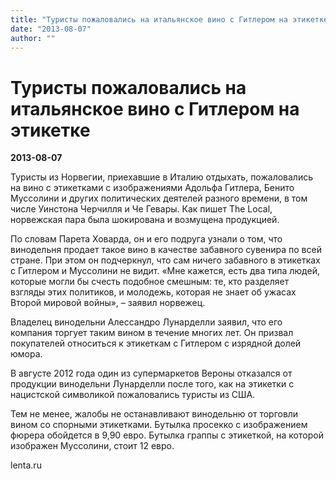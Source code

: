 ```yaml
---
title: "Туристы пожаловались на итальянское вино с Гитлером на этикетке"
date: "2013-08-07"
author: ""
---
```


# Туристы пожаловались на итальянское вино с Гитлером на этикетке

**2013-08-07** 

Туристы из Норвегии, приехавшие в Италию отдыхать, пожаловались на  вино с этикетками с изображениями Адольфа Гитлера, Бенито Муссолини и  других политических деятелей разного времени, в том числе Уинстона  Черчилля и Че Гевары. Как пишет The Local, норвежская пара была  шокирована и возмущена продукцией.

По словам Парета Ховарда, он и его подруга узнали о том, что  винодельня продает такое вино в качестве забавного сувенира по всей  стране. При этом он подчеркнул, что сам ничего забавного в этикетках с  Гитлером и Муссолини не видит. «Мне кажется, есть два типа людей,  которые могли бы счесть подобное смешным: те, кто разделяет взгляды этих  политиков, и молодежь, которая не знает об ужасах Второй мировой  войны», – заявил норвежец.

Владелец винодельни Алессандро Лунарделли заявил, что его компания  торгует таким вином в течение многих лет. Он призвал покупателей  относиться к этикеткам с Гитлером с изрядной долей юмора.

В августе 2012 года один из супермаркетов Вероны отказался от  продукции винодельни Лунарделли после того, как на этикетки с нацистской  символикой пожаловались туристы из США.

Тем не менее, жалобы не останавливают винодельню от торговли вином со  спорными этикетками. Бутылка просекко с изображением фюрера обойдется в  9,90 евро. Бутылка граппы с этикеткой, на которой изображен Муссолини,  стоит 12 евро.

lenta.ru